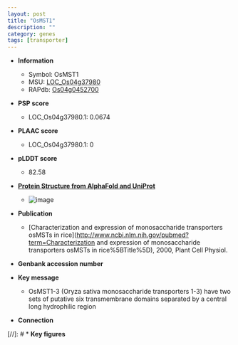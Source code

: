 ```yaml
---
layout: post
title: "OsMST1"
description: ""
category: genes
tags: [transporter]
---
```


* **Information**  
    + Symbol: OsMST1  
    + MSU: [LOC_Os04g37980](http://rice.plantbiology.msu.edu/cgi-bin/ORF_infopage.cgi?orf=LOC_Os04g37980)  
    + RAPdb: [Os04g0452700](http://rapdb.dna.affrc.go.jp/viewer/gbrowse_details/irgsp1?name=Os04g0452700)  

* **PSP score**  
    + LOC_Os04g37980.1: 0.0674 

* **PLAAC score**  
    + LOC_Os04g37980.1: 0 

* **pLDDT score**
    + 82.58

* **[Protein Structure from AlphaFold and UniProt](https://www.uniprot.org/uniprotkb/Q0JCR9/entry#structure)**
    + ![image](https://ricepsp.github.io/images/Q0/AF-Q0JCR9-F1.png)

* **Publication**  
    + [Characterization and expression of monosaccharide transporters osMSTs in rice](http://www.ncbi.nlm.nih.gov/pubmed?term=Characterization and expression of monosaccharide transporters osMSTs in rice%5BTitle%5D), 2000, Plant Cell Physiol.

* **Genbank accession number**  

* **Key message**  
    + OsMST1-3 (Oryza sativa monosaccharide transporters 1-3) have two sets of putative six transmembrane domains separated by a central long hydrophilic region

* **Connection**  

[//]: # * **Key figures**  


